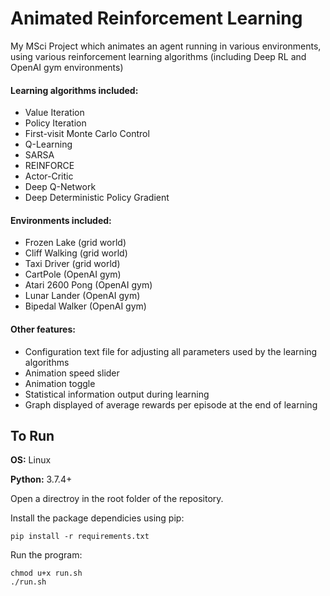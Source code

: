 # Animated Reinforcement Learning
My MSci Project which animates an agent running in various environments, using various reinforcement learning algorithms (including Deep RL and OpenAI gym environments)

#### Learning algorithms included:
* Value Iteration
* Policy Iteration
* First-visit Monte Carlo Control
* Q-Learning
* SARSA
* REINFORCE
* Actor-Critic
* Deep Q-Network
* Deep Deterministic Policy Gradient

#### Environments included:
* Frozen Lake (grid world)
* Cliff Walking (grid world)
* Taxi Driver (grid world)
* CartPole (OpenAI gym)
* Atari 2600 Pong (OpenAI gym)
* Lunar Lander (OpenAI gym)
* Bipedal Walker (OpenAI gym)

#### Other features:
* Configuration text file for adjusting all parameters used by the learning algorithms
* Animation speed slider
* Animation toggle
* Statistical information output during learning
* Graph displayed of average rewards per episode at the end of learning

## To Run
**OS:** Linux

**Python:** 3.7.4+

Open a directroy in the root folder of the repository.

Install the package dependicies using pip:
```
pip install -r requirements.txt
```

Run the program:
```
chmod u+x run.sh
./run.sh
```
